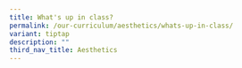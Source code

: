 ```yaml
---
title: What's up in class?
permalink: /our-curriculum/aesthetics/whats-up-in-class/
variant: tiptap
description: ""
third_nav_title: Aesthetics
---
```

